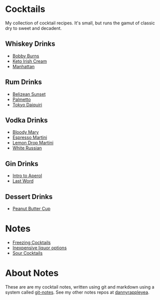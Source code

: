 # Cocktails

My collection of cocktail recipes. It's small, but runs the gamut of classic dry to sweet and decadent.

## Whiskey Drinks
* [Bobby Burns](./bobby_burns.md)
* [Keto Irish Cream](./keto_irish_cream.md)
* [Manhattan](./manhattan.md)

## Rum Drinks
* [Belizean Sunset](./belizean_sunset.md)
* [Palmetto](./palmetto.md)
* [Tokyo Daiquiri](./tokyo_daiquiri.md)

## Vodka Drinks
* [Bloody Mary](./bloody_mary.md)
* [Espresso Martini](./espresso_martini.md)
* [Lemon Drop Martini](./lemon_drop_martini.md)
* [White Russian](./white_russian.md)

## Gin Drinks
* [Intro to Aperol](./intro_to_aperol.md)
* [Last Word](./last_word.md)

## Dessert Drinks
* [Peanut Butter Cup](./peanut_butter_cup.md)

# Notes
* [Freezing Cocktails](./notes/freezing_cocktails.md)
* [Inexpensive liquor options](./notes/inexpensive_liquor_options.md)
* [Sour Cocktails](./notes/sour_cocktails.md)

# About Notes
These are are my cocktail notes, written using git and markdown using a system called [git-notes](https://github.com/digitalreplica/git-notes). See my other notes repos at [dannyrappleyea](https://github.com/dannyrappleyea).
